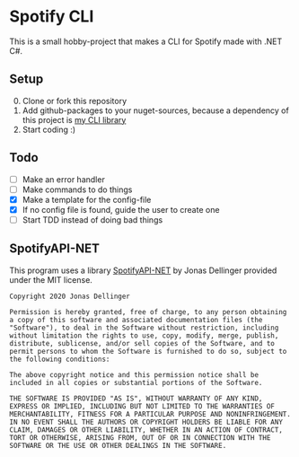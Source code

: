 # Spotify CLI

This is a small hobby-project that makes a CLI for Spotify made with .NET C#.

## Setup
0. Clone or fork this repository
1. Add github-packages to your nuget-sources, because a dependency of this project is [my CLI library](https://github.com/Drawserqzez/CLI/)
2. Start coding :)

## Todo

- [ ] Make an error handler
- [ ] Make commands to do things
- [x] Make a template for the config-file
- [x] If no config file is found, guide the user to create one
- [ ] Start TDD instead of doing bad things

## SpotifyAPI-NET

This program uses a library [SpotifyAPI-NET](https://github.com/JohnnyCrazy/SpotifyAPI-NET) by Jonas Dellinger provided under the MIT license. 

```
Copyright 2020 Jonas Dellinger

Permission is hereby granted, free of charge, to any person obtaining a copy of this software and associated documentation files (the "Software"), to deal in the Software without restriction, including without limitation the rights to use, copy, modify, merge, publish, distribute, sublicense, and/or sell copies of the Software, and to permit persons to whom the Software is furnished to do so, subject to the following conditions:

The above copyright notice and this permission notice shall be included in all copies or substantial portions of the Software.

THE SOFTWARE IS PROVIDED "AS IS", WITHOUT WARRANTY OF ANY KIND, EXPRESS OR IMPLIED, INCLUDING BUT NOT LIMITED TO THE WARRANTIES OF MERCHANTABILITY, FITNESS FOR A PARTICULAR PURPOSE AND NONINFRINGEMENT. IN NO EVENT SHALL THE AUTHORS OR COPYRIGHT HOLDERS BE LIABLE FOR ANY CLAIM, DAMAGES OR OTHER LIABILITY, WHETHER IN AN ACTION OF CONTRACT, TORT OR OTHERWISE, ARISING FROM, OUT OF OR IN CONNECTION WITH THE SOFTWARE OR THE USE OR OTHER DEALINGS IN THE SOFTWARE.
```
